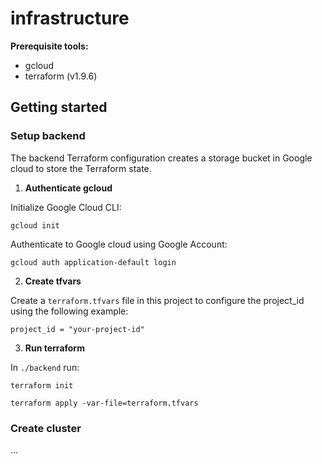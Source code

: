 # infrastructure

**Prerequisite tools:**
- gcloud
- terraform (v1.9.6)

## Getting started

### Setup backend

The backend Terraform configuration creates a storage bucket in Google cloud to store the Terraform state.

1. **Authenticate gcloud**

Initialize Google Cloud CLI:
```
gcloud init
```

Authenticate to Google cloud using Google Account:
```
gcloud auth application-default login
```

2. **Create tfvars**

Create a `terraform.tfvars` file in this project to configure the project_id using the following example:

```
project_id = "your-project-id"
```

3. **Run terraform**

In `./backend` run:

```
terraform init
```

```
terraform apply -var-file=terraform.tfvars
```

### Create cluster

...